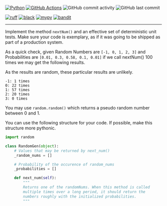 [![Python](https://img.shields.io/badge/Python-3.11-3776AB.svg?style=flat&logo=python&logoColor=ffdd54)](https://www.python.org)
[![GitHub Actions](https://img.shields.io/badge/github%20actions-%232671E5.svg?logo=githubactions&logoColor=white)](https://github.com/Sanchoyzer/caraconnect/actions)
![GitHub commit activity](https://img.shields.io/github/commit-activity/y/Sanchoyzer/caraconnect)
![GitHub last commit](https://img.shields.io/github/last-commit/Sanchoyzer/caraconnect)

[![ruff](https://img.shields.io/endpoint?url=https://raw.githubusercontent.com/charliermarsh/ruff/main/assets/badge/v2.json)](https://github.com/astral-sh/ruff)
[![black](https://img.shields.io/badge/code%20style-black-000000.svg)](https://github.com/psf/black)
[![mypy](http://www.mypy-lang.org/static/mypy_badge.svg)](http://mypy-lang.org/)
[![bandit](https://img.shields.io/badge/security-bandit-green.svg)](https://github.com/PyCQA/bandit)

---

Implement the method `nextNum()` and an effective set of deterministic unit tests.
Make sure your code is exemplary, as if it was going to be shipped as part of a production system.

As a quick check, given Random Numbers are `[-1, 0, 1, 2, 3]` and
Probabilities are `[0.01, 0.3, 0.58, 0.1, 0.01]`
if we call nextNum() 100 times we may get the following results.

As the results are random, these particular results are unlikely.
```
-1: 1 times
0: 22 times
1: 57 times
2: 20 times
3: 0 times
```

You may use `random.random()` which returns a pseudo random number between 0 and 1.

You can use the following structure for your code.
If possible, make this structure more pythonic.

```python
import random

class RandomGen(object):
    # Values that may be returned by next_num()
    _random_nums = []

    # Probability of the occurence of random_nums
    _probabilities = []

    def next_num(self):
        """
        Returns one of the randomNums. When this method is called
        multiple times over a long period, it should return the
        numbers roughly with the initialized probabilities.
        """

```
